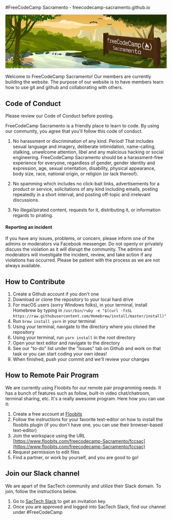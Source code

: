 #FreeCodeCamp Sacramento - freecodecamp-sacramento.github.io

![alt text][banner]

[banner]: /src/assets/images/fccsac-banner.jpg "FreeCodeCamp Sacramento"

Welcome to FreeCodeCamp Sacramento! Our members are currently building the website. The purpose of our website is to have members learn how to use git and github and collaborating with others.

## Code of Conduct

Please review our Code of Conduct before posting.

FreeCodeCamp Sacramento is a friendly place to learn to code. By using our community, you agree that you'll follow this code of conduct.

1. No harassment or discrimination of any kind. Period! That includes sexual language and imagery, deliberate intimidation, name-calling, stalking, unwelcome attention, libel and any malicious hacking or social engineering. FreeCodeCamp Sacramento should be a harassment-free experience for everyone, regardless of gender, gender identity and expression, age, sexual orientation, disability, physical appearance, body size, race, national origin, or religion (or lack thereof).

2. No spamming which includes no click-bait links, advertisements for a product or service, solicitations of any kind including emails, posting repeatedly in a short interval, and posting off-topic and irrelevant discussions.

3. No illegal/pirated content, requests for it, distributing it, or information regards to pirating.

#### Reporting an incident

If you have any issues, problems, or concern, please inform one of the admins or moderators via Facebook messenger. Do not openly or privately discuss the violation as it will disrupt the community. The admins and moderators will investigate the incident, review, and take action if any violations has occurred. Please be patient with the process as we are not always available.

## How to Contribute

1. Create a Github account if you don't one
2. Download or clone the repository to your local hard drive
3. For macOS users (sorry Windows folks), in your terminal, install Homebrew by typing in `/usr/bin/ruby -e "$(curl -fsSL https://raw.githubusercontent.com/Homebrew/install/master/install)"`
4. Run `brew install yarn` in your terminal
5. Using your terminal, navigate to the directory where you cloned the repository
6. Using your terminal, run `yarn install` in the root directory
4. Open your text editor and navigate to the directory
5. See our "to-do" list under the "Issues" tab on Github and work on that task or you can start coding your own ideas!
6. When finished, push your commit and we'll review your changes

## How to Remote Pair Program

We are currently using Floobits for our remote pair programming needs. It has a bunch of features such as follow, built-in video chat/chatroom, terminal sharing, etc. It's a really awesome program. Here how you can use it:

1. Create a free account at [Floobits](https://www.floobits.com/)
2. Follow the instructions for your favorite text-editor on how to install the floobits plugin (if you don't have one, you can use their browser-based text-editor)
3. Join the workspace using the URL [https://www.floobits.com/freecodecamp-Sacramento/fccsac](https://www.floobits.com/freecodecamp-Sacramento/fccsac)
4. Request permission to edit files
5. Find a partner, or work by yourself, and you are good to go!

## Join our Slack channel

We are apart of the SacTech community and utilize their Slack domain. To join, follow the instructions below.

1. Go to [SacTech Slack](https://www.sac-tech.herokuapp.com/) to get an invitation key.
2. Once you are approved and logged into SacTech Slack, find our channel under #FreeCodeCamp
